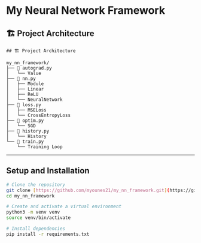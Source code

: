 # My Neural Network Framework
## 🏗️ Project Architecture
```plaintext
## 🏗️ Project Architecture

my_nn_framework/
├── 📂 autograd.py
│   └── Value
├── 📂 nn.py
│   ├── Module
│   ├── Linear
│   ├── ReLU
│   └── NeuralNetwork
├── 📂 loss.py
│   ├── MSELoss
│   └── CrossEntropyLoss
├── 📂 optim.py
│   └── SGD
├── 📂 history.py
│   └── History
└── 📂 train.py
    └── Training Loop
```
---

## Setup and Installation

```bash
# Clone the repository
git clone [https://github.com/myounes21/my_nn_framework.git](https://github.com/myounes21/my_nn_framework.git)
cd my_nn_framework

# Create and activate a virtual environment
python3 -m venv venv
source venv/bin/activate

# Install dependencies
pip install -r requirements.txt
